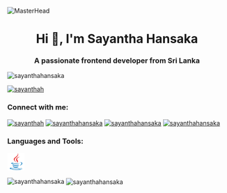 ![MasterHead](https://www.gcreddy.com/wp-content/uploads/2021/07/Java-Programming-Language.png)
<h1 align="center">Hi 👋, I'm Sayantha Hansaka</h1>
<h3 align="center">A passionate frontend developer from Sri Lanka</h3>

<p align="left"> <img src="https://komarev.com/ghpvc/?username=sayanthahansaka&label=Profile%20views&color=0e75b6&style=flat" alt="sayanthahansaka" /> </p>

<p align="left"> <a href="https://twitter.com/sayanthah" target="blank"><img src="https://img.shields.io/twitter/follow/sayanthah?logo=twitter&style=for-the-badge" alt="sayanthah" /></a> </p>

<h3 align="left">Connect with me:</h3>
<p align="left">
<a href="https://twitter.com/sayanthah" target="blank"><img align="center" src="https://raw.githubusercontent.com/rahuldkjain/github-profile-readme-generator/master/src/images/icons/Social/twitter.svg" alt="sayanthah" height="30" width="40" /></a>
<a href="https://web.facebook.com/profile.php?id=100078095591229&viewas=100000686899395" target="blank"><img align="center" src="https://raw.githubusercontent.com/rahuldkjain/github-profile-readme-generator/master/src/images/icons/Social/facebook.svg" alt="sayanthahansaka" height="30" width="40" /></a>
<a href="https://instagram.com/sayanthahansaka" target="blank"><img align="center" src="https://raw.githubusercontent.com/rahuldkjain/github-profile-readme-generator/master/src/images/icons/Social/instagram.svg" alt="sayanthahansaka" height="30" width="40" /></a>
<a href="https://linkedin.com/in/sayanthahansaka" target="blank"><img align="center" src="https://raw.githubusercontent.com/rahuldkjain/github-profile-readme-generator/master/src/images/icons/Social/linked-in-alt.svg" alt="sayanthahansaka" height="30" width="40" /></a>
</p>

<h3 align="left">Languages and Tools:</h3>
<p align="left"> <a href="https://www.java.com" target="_blank" rel="noreferrer"> <img src="https://raw.githubusercontent.com/devicons/devicon/master/icons/java/java-original.svg" alt="java" width="40" height="40"/> </a> </p>

<p><img align="left" src="https://github-readme-stats.vercel.app/api/top-langs?username=sayanthahansaka&show_icons=true&locale=en&layout=compact" alt="sayanthahansaka" /></p>

<p>&nbsp;<img align="center" src="https://github-readme-stats.vercel.app/api?username=sayanthahansaka&show_icons=true&locale=en" alt="sayanthahansaka" /></p>
